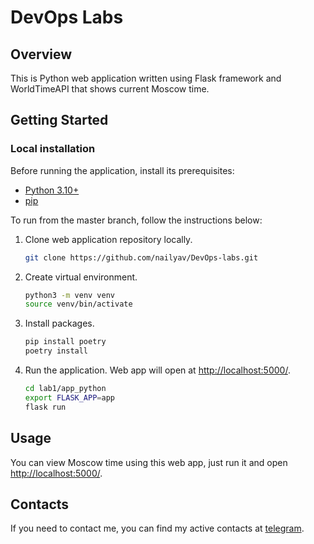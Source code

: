 # DevOps Labs

## Overview
This is Python web application written using Flask framework and WorldTimeAPI that shows current Moscow time.

## Getting Started
### Local installation
Before running the application, install its prerequisites:
* [Python 3.10+](https://www.python.org/downloads/)
* [pip](https://pip.pypa.io/en/stable/installation/)

To run from the master branch, follow the instructions below:
1. Clone web application repository locally.
    ```bash
    git clone https://github.com/nailyav/DevOps-labs.git
    ```
2. Create virtual environment.
    ```bash
    python3 -m venv venv
    source venv/bin/activate
    ```
3. Install packages.
    ```bash
    pip install poetry
    poetry install
    ```
4. Run the application. Web app will open at [http://localhost:5000/](http://localhost:5000/).
    ```bash
    cd lab1/app_python
    export FLASK_APP=app
    flask run
    ```
## Usage
You can view Moscow time using this web app, just run it and open [http://localhost:5000/](http://localhost:5000/).

## Contacts
If you need to contact me, you can find my active contacts at [telegram](https://not_toxic14.me/).
